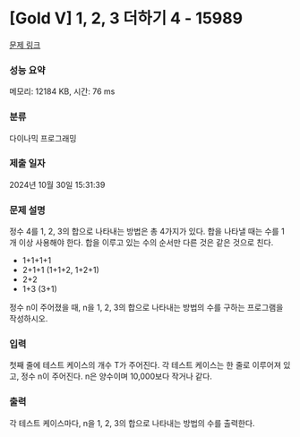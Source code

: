 # [Gold V] 1, 2, 3 더하기 4 - 15989 

[문제 링크](https://www.acmicpc.net/problem/15989) 

### 성능 요약

메모리: 12184 KB, 시간: 76 ms

### 분류

다이나믹 프로그래밍

### 제출 일자

2024년 10월 30일 15:31:39

### 문제 설명

<p>정수 4를 1, 2, 3의 합으로 나타내는 방법은 총 4가지가 있다. 합을 나타낼 때는 수를 1개 이상 사용해야 한다. 합을 이루고 있는 수의 순서만 다른 것은 같은 것으로 친다.</p>

<ul>
	<li>1+1+1+1</li>
	<li>2+1+1 (1+1+2, 1+2+1)</li>
	<li>2+2</li>
	<li>1+3 (3+1)</li>
</ul>

<p>정수 n이 주어졌을 때, n을 1, 2, 3의 합으로 나타내는 방법의 수를 구하는 프로그램을 작성하시오.</p>

### 입력 

 <p>첫째 줄에 테스트 케이스의 개수 T가 주어진다. 각 테스트 케이스는 한 줄로 이루어져 있고, 정수 n이 주어진다. n은 양수이며 10,000보다 작거나 같다.</p>

### 출력 

 <p>각 테스트 케이스마다, n을 1, 2, 3의 합으로 나타내는 방법의 수를 출력한다.</p>

